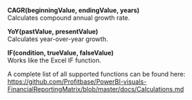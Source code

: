 
**CAGR(beginningValue, endingValue, years)**  
Calculates compound annual growth rate.

**YoY(pastValue, presentValue)**  
Calculates year-over-year growth.

**IF(condition, trueValue, falseValue)**  
Works like the Excel IF function.

A complete list of all supported functions can be found here:  
https://github.com/Profitbase/PowerBI-visuals-FinancialReportingMatrix/blob/master/docs/Calculations.md
